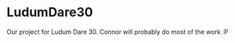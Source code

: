 LudumDare30
===========

Our project for Ludum Dare 30. Connor will probably do most of the work :P
